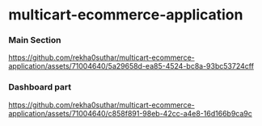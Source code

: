 # multicart-ecommerce-application


### Main Section
https://github.com/rekha0suthar/multicart-ecommerce-application/assets/71004640/5a29658d-ea85-4524-bc8a-93bc53724cff

### Dashboard part
https://github.com/rekha0suthar/multicart-ecommerce-application/assets/71004640/c858f891-98eb-42cc-a4e8-16d166b9ca9c

